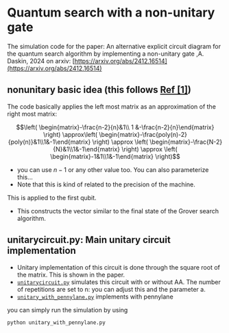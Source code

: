 # Quantum search with a non-unitary gate
The simulation code for the paper: An alternative explicit circuit diagram for the quantum search algorithm by implementing a non-unitary gate
,A. Daskin, 2024
on arxiv: [https://arxiv.org/abs/2412.16514](https://arxiv.org/abs/2412.16514)
## nonunitary basic idea (this follows [Ref [1]](https://arxiv.org/pdf/quant-ph/9801041))

The code basically applies the left most matrix as an approximation of the right most matrix:
```math
\left( \begin{matrix}-\frac{n-2}{n}&1\\ 1 &-\frac{n-2}{n}\end{matrix} \right) \approx\left( \begin{matrix}-\frac{poly(n)-2}{poly(n)}&1\\1&-1\end{matrix} \right) \approx \left( \begin{matrix}-\frac{N-2}{N}&1\\1&-1\end{matrix} \right) \approx \left( \begin{matrix}-1&1\\1&-1\end{matrix} \right)
```
   - you can use $n-1$ or any other value too. You can also parameterize this...
   - Note that this is kind of related to the precision of the machine.

This is applied to the first qubit.
- This constructs the vector similar to the final state of the Grover search algorithm. 

## unitarycircuit.py: Main unitary circuit implementation
- Unitary implementation of this circuit is done through the square root of the matrix. This is shown in the paper.
- [`unitarycircuit.py`](unitarycircuit.py) simulates this circuit with or without AA. The number of repetitions are set to n: you can adjust this and the parameter a.
- [`unitary_with_pennylane.py`](unitary_with_pennylane.py) implements with pennylane

you can simply run the simulation by using
```python
python unitary_with_pennylane.py
```
